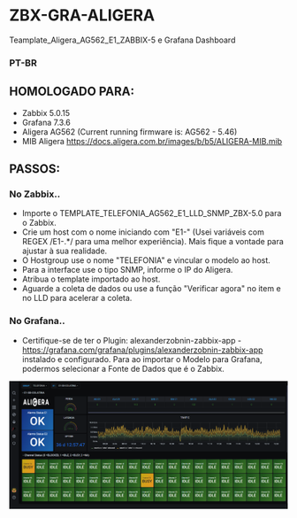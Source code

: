 # ZBX-GRA-ALIGERA
Teamplate_Aligera_AG562_E1_ZABBIX-5 e Grafana Dashboard

### PT-BR ###

## HOMOLOGADO PARA: ##
- Zabbix 5.0.15
- Grafana 7.3.6
- Aligera AG562 (Current running firmware is: AG562 - 5.46)
- MIB Aligera https://docs.aligera.com.br/images/b/b5/ALIGERA-MIB.mib 


## PASSOS: ##
### No Zabbix.. ###
- Importe o TEMPLATE_TELEFONIA_AG562_E1_LLD_SNMP_ZBX-5.0 para o Zabbix.
- Crie um host com o nome iniciando com "E1-" (Usei variáveis com REGEX /E1-.*/ para uma melhor experiência). Mais fique a vontade para ajustar à sua realidade.
- O Hostgroup use o nome "TELEFONIA" e vincular o modelo ao host. 
- Para a interface use o tipo SNMP, informe o IP do Aligera.
- Atribua o template importado ao host.
- Aguarde a coleta de dados ou use a função "Verificar agora" no item e no LLD para acelerar a coleta.

### No Grafana.. ###
- Certifique-se de ter o Plugin: alexanderzobnin-zabbix-app - https://grafana.com/grafana/plugins/alexanderzobnin-zabbix-app instalado e configurado. Para ao importar o Modelo para Grafana, podermos selecionar a Fonte de Dados que é o Zabbix.


![alt text](https://github.com/boldrinidouglas/ZBX-GRA-ALIGERA/raw/main/GRAFANA-E1-ZABBIX-DASH.png "Grafana")
